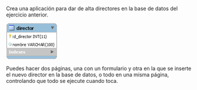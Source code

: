 Crea una aplicación para dar de alta directores en la base de datos del ejercicio anterior.

![](images/tabla.png)

Puedes hacer dos páginas, una con un formulario y otra en la que se inserte el nuevo director en la base de datos, o todo en una misma página, controlando que todo se ejecute cuando toca.